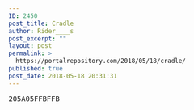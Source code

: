 ```yaml
---
ID: 2450
post_title: Cradle
author: Rider____s
post_excerpt: ""
layout: post
permalink: >
  https://portalrepository.com/2018/05/18/cradle/
published: true
post_date: 2018-05-18 20:31:31
---
```

<pre>205A05FFBFFB</pre>
